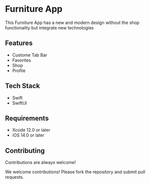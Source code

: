 
# Furniture App

This Furniture App has a new and modern design without the shop functionality but integrate new technologies


## Features

- Custome Tab Bar
- Favorites
- Shop
- Profile


## Tech Stack

- Swift
- SwiftUI




## Requirements
- Xcode 12.0 or later
- iOS 14.0 or later
## Contributing

Contributions are always welcome!

We welcome contributions! Please fork the repository and submit pull requests.

